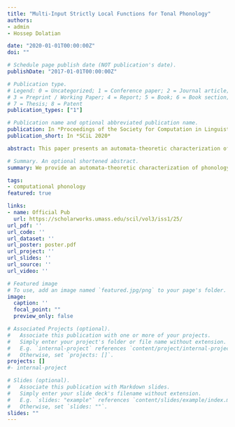 ```yaml
---
title: "Multi-Input Strictly Local Functions for Tonal Phonology"
authors:
- admin
- Hossep Dolatian

date: "2020-01-01T00:00:00Z"
doi: ""

# Schedule page publish date (NOT publication's date).
publishDate: "2017-01-01T00:00:00Z"

# Publication type.
# Legend: 0 = Uncategorized; 1 = Conference paper; 2 = Journal article;
# 3 = Preprint / Working Paper; 4 = Report; 5 = Book; 6 = Book section;
# 7 = Thesis; 8 = Patent
publication_types: ["1"]

# Publication name and optional abbreviated publication name.
publication: In *Proceedings of the Society for Computation in Linguistics*
publication_short: In *SCiL 2020*

abstract: This paper presents an automata-theoretic characterization of the typology of attested tonal patterns using enriched data structures. We generalize the Input Strictly Local class of functions to consider multiple inputs of tonal and segmental strings, and find that the associated strictly local multi-tape transducers successfully capture tonal typology. Links between automata-theoretic and logical characterizations of phonological expressivity showcase tradeoffs in data structure and locality in the expressivity of phonological computation.

# Summary. An optional shortened abstract.
summary: We provide an automata-theoretic characterization of phonology, extending strict locality to consider n-ary functions.

tags:
- computational phonology
featured: true

links:
- name: Official Pub
  url: https://scholarworks.umass.edu/scil/vol3/iss1/25/
url_pdf: ''
url_code: ''
url_dataset: ''
url_poster: poster.pdf
url_project: ''
url_slides: ''
url_source: ''
url_video: ''

# Featured image
# To use, add an image named `featured.jpg/png` to your page's folder.
image:
  caption: ''
  focal_point: ""
  preview_only: false

# Associated Projects (optional).
#   Associate this publication with one or more of your projects.
#   Simply enter your project's folder or file name without extension.
#   E.g. `internal-project` references `content/project/internal-project/index.md`.
#   Otherwise, set `projects: []`.
projects: []
#- internal-project

# Slides (optional).
#   Associate this publication with Markdown slides.
#   Simply enter your slide deck's filename without extension.
#   E.g. `slides: "example"` references `content/slides/example/index.md`.
#   Otherwise, set `slides: ""`.
slides: ""
---
```


